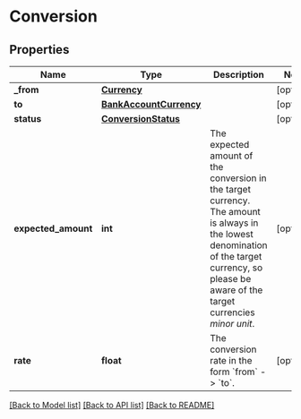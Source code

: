 # Conversion

## Properties
Name | Type | Description | Notes
------------ | ------------- | ------------- | -------------
**_from** | [**Currency**](Currency.md) |  | [optional] 
**to** | [**BankAccountCurrency**](BankAccountCurrency.md) |  | [optional] 
**status** | [**ConversionStatus**](ConversionStatus.md) |  | [optional] 
**expected_amount** | **int** | The expected amount of the conversion in the target currency. The amount is always in the lowest denomination of the target currency, so please be aware of the target currencies _minor unit_. | [optional] 
**rate** | **float** | The conversion rate in the form &#x60;from&#x60; -&gt; &#x60;to&#x60;. | [optional] 

[[Back to Model list]](../README.md#documentation-for-models) [[Back to API list]](../README.md#documentation-for-api-endpoints) [[Back to README]](../README.md)

